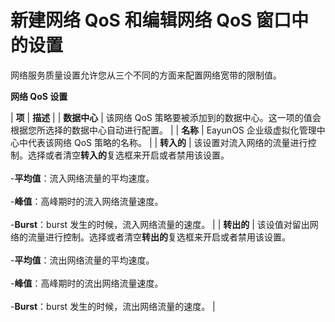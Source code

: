 # 新建网络 QoS 和编辑网络 QoS 窗口中的设置

网络服务质量设置允许您从三个不同的方面来配置网络宽带的限制值。

**网络 QoS 设置**

| **项** | **描述** |
| **数据中心** | 该网络 QoS 策略要被添加到的数据中心。这一项的值会根据您所选择的数据中心自动进行配置。 |
| **名称** | EayunOS 企业级虚拟化管理中心中代表该网络 QoS 策略的名称。 | 
| **转入的** | 该设置对流入网络的流量进行控制。选择或者清空**转入的**复选框来开启或者禁用该设置。<br/><br/>   -**平均值**：流入网络流量的平均速度。<br/><br/>   -**峰值**：高峰期时的流入网络流量速度。<br/><br/>   -**Burst**：burst 发生的时候，流入网络流量的速度。 |
| **转出的** | 该设值对留出网络的流量进行控制。选择或者清空**转出的**复选框来开启或者禁用该设置。<br/><br/>   -**平均值**：流出网络流量的平均速度。<br/><br/>   -**峰值**：高峰期时的流出网络流量速度。<br/><br/>   -**Burst**：burst 发生的时候，流出网络流量的速度。 |
